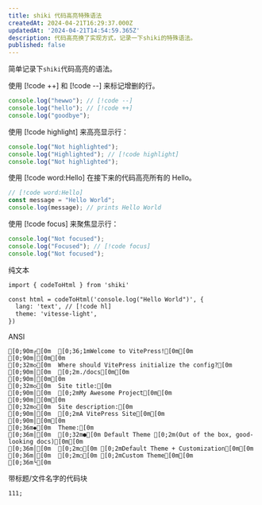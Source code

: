 ```yaml
---
title: shiki 代码高亮特殊语法
createdAt: 2024-04-21T16:29:37.000Z
updatedAt: '2024-04-21T14:54:59.365Z'
description: 代码高亮换了实现方式，记录一下shiki的特殊语法。
published: false
---
```


简单记录下`shiki`代码高亮的语法。

使用 [!code ++] 和 [!code --] 来标记增删的行。

```ts
console.log("hewwo"); // [!code --]
console.log("hello"); // [!code ++]
console.log("goodbye");
```

使用 [!code highlight] 来高亮显示行：

```ts
console.log("Not highlighted");
console.log("Highlighted"); // [!code highlight]
console.log("Not highlighted");
```

使用 [!code word:Hello] 在接下来的代码高亮所有的 Hello。

```ts
// [!code word:Hello]
const message = "Hello World";
console.log(message); // prints Hello World
```

使用 [!code focus] 来聚焦显示行：

```ts
console.log("Not focused");
console.log("Focused"); // [!code focus]
console.log("Not focused");
```

纯文本

```txt
import { codeToHtml } from 'shiki'

const html = codeToHtml('console.log("Hello World")', {
  lang: 'text', // [!code hl]
  theme: 'vitesse-light',
})
```

ANSI

```ansi
[0;90m┌[0m  [0;36;1mWelcome to VitePress![0m[0m
[0;90m│[0m[0m
[0;32m◇[0m  Where should VitePress initialize the config?[0m
[0;90m│[0m  [0;2m./docs[0m[0m
[0;90m│[0m[0m
[0;32m◇[0m  Site title:[0m
[0;90m│[0m  [0;2mMy Awesome Project[0m[0m
[0;90m│[0m[0m
[0;32m◇[0m  Site description:[0m
[0;90m│[0m  [0;2mA VitePress Site[0m[0m
[0;90m│[0m[0m
[0;36m◆[0m  Theme:[0m
[0;36m│[0m  [0;32m●[0m Default Theme [0;2m(Out of the box, good-looking docs)[0m[0m
[0;36m│[0m  [0;2m○[0m [0;2mDefault Theme + Customization[0m[0m
[0;36m│[0m  [0;2m○[0m [0;2mCustom Theme[0m[0m
[0;36m└[0m
```

带标题/文件名字的代码块

```js:index.tsx
111;
```
